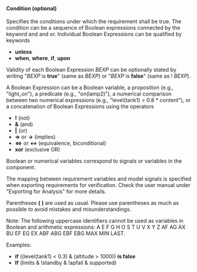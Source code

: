 #### Condition (optional)

Specifies the conditions under which the requirement shall be true. The condition can be a sequence of Boolean expressions connected by the keyword and and or. Individual Boolean Expressions can be qualified by keywords

* **unless**
* **when**, **where**, **if**, **upon**

Validity of each Boolean Expression _BEXP_ can be optionally stated by writing
"_BEXP_ is **true**" (same as _BEXP_) or "_BEXP_ is **false**" (same as !
_BEXP_).

A Boolean Expression can be a Boolean variable, a proposition (e.g., "light_on"), a predicate
(e.g., "on(lamp2)"), a numerical comparison
between two numerical expressions (e.g., "level(tank1) > 0.8 * content"), 
or a concatenation of Boolean Expressions using the operators

* **!** (not)
* **&** (and)
* **|** (or)
* **=>** or **->** (implies)
* **<=>** or **<->** (equivalence, biconditional)
* **xor** (exclusive OR)

Boolean or numerical variables correspond to signals or variables in the
component.

The mapping between requirement variables and model signals is specified
when exporting requirements for verification. Check the user manual under
"Exporting for Analysis" for more details.

Parentheses **(** **)** are used as usual. Please use parentheses as much as
possible to avoid mistakes and misunderstandings.

Note: The following uppercase identifiers cannot be used as variables in
Boolean and arithmetic expressions: A E F G H O S T U V X Y Z AF AG AX BU EF
EG EX ABF ABG EBF EBG MAX MIN LAST.

Examples:

* **if** ((level(tank1) < 0.3) & (altitude > 1000)) **is false**
* **If** (limits & !standby & !apfail & supported)

